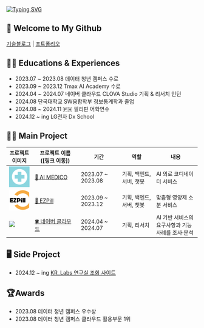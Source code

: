 [![Typing SVG](https://readme-typing-svg.demolab.com?font=Fira+Code&weight=900&pause=1000&color=1B8042&width=435&lines=Hello+World+%F0%9F%8C%8D+I'm+Jaehoon+%F0%9F%8C%B2)](https://git.io/typing-svg)

## 👋 Welcome to My Github

[기술블로그](https://leejaehoon.tistory.com/)  | [포트폴리오](https://www.notion.so/a536c93b9d874b3dabc6aa818e050cde)

## 🧑‍🎓 Educations & Experiences
- 2023.07 ~ 2023.08 데이터 청년 캠퍼스 수료
- 2023.09 ~ 2023.12 Tmax AI Academy 수료
- 2024.04 ~ 2024.07 네이버 클라우드 CLOVA Studio 기획 & 리서치 인턴
- 2024.08 단국대학교 SW융합학부 정보통계학과 졸업
- 2024.08 ~ 2024.11 🇵🇭 필리핀 어학연수
- 2024.12 ~ ing LG전자 Dx School


## 👨‍💻 Main Project

| 프로젝트 이미지                          | 프로젝트 이름 ([링크 이동]) | 기간                      | 역할                | 내용                     |
|--------------------------------------|-----------------------------|-------------------------|-------------------|------------------------|
| <img src="https://github.com/ejehoon/AI_Medico/blob/main/images/%E1%84%89%E1%85%B3%E1%84%8F%E1%85%B3%E1%84%85%E1%85%B5%E1%86%AB%E1%84%89%E1%85%A3%E1%86%BA%202025-01-03%20%E1%84%8B%E1%85%A9%E1%84%92%E1%85%AE%209.38.42.png" width="90"> | [🏥 AI MEDICO](https://github.com/ejehoon/AI_Medico) | 2023.07 ~ 2023.08 | 기획, 백엔드, 서버, 챗봇 | AI 의료 코디네이터 서비스 |
| <img src="https://github.com/ejehoon/EZPill/blob/main/%E1%84%89%E1%85%B3%E1%84%8F%E1%85%B3%E1%84%85%E1%85%B5%E1%86%AB%E1%84%89%E1%85%A3%E1%86%BA%202025-01-03%20%E1%84%8B%E1%85%A9%E1%84%92%E1%85%AE%209.41.00.png" width="90"> | [💊 EZPill](https://github.com/ejehoon/EZPill) | 2023.09 ~ 2023.12 | 기획, 백엔드, 서버, 챗봇 | 맞춤형 영양제 소분 서비스 |
| <img src="https://github.com/ejehoon/NAVER_CLOUD-CLOVA_Studio/blob/main/naver.jpeg" width="100"> | [🍀 네이버 클라우드](https://github.com/ejehoon/NAVER_CLOUD-CLOVA_Studio) | 2024.04 ~ 2024.07 | 기획, 리서치 | AI 기반 서비스의<br>요구사항과 기능 사례를 조사·분석 |


## 🖥️ Side Project
- 2024.12 ~ ing [KR_Labs 연구실 조회 사이트](https://github.com/ejehoon/KR_Labs/blob/main/README.md)


## 🏆Awards
- 2023.08 데이터 청년 캠퍼스 우수상
- 2023.08 데이터 청년 캠퍼스 클라우드 활용부문 1위
